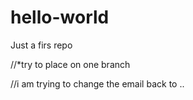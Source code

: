 # hello-world
Just a firs repo

//*try to place on one branch

//i am trying to change the email back to ..

